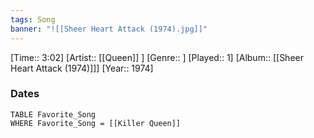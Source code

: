 ```yaml
---
tags: Song  
banner: "![[Sheer Heart Attack (1974).jpg]]"
---
```

[Time:: 3:02]
[Artist:: [[Queen]] ]
[Genre:: ]
[Played:: 1]
[Album:: [[Sheer Heart Attack (1974)]]]
[Year:: 1974]
### Dates
````dataview
TABLE Favorite_Song
WHERE Favorite_Song = [[Killer Queen]]
````